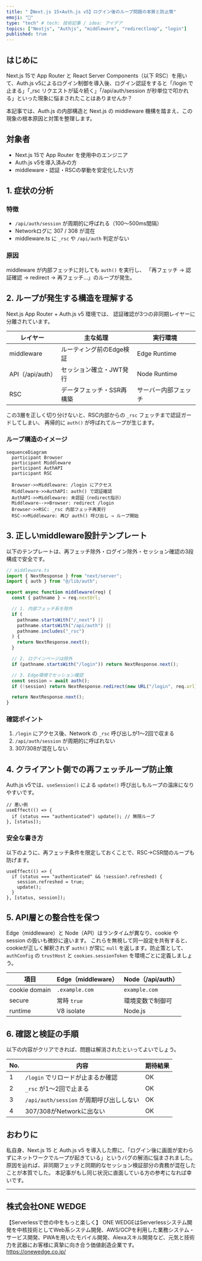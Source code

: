 ```yaml
---
title: "【Next.js 15×Auth.js v5】ログイン後のループ問題の本質と防止策"
emoji: "🔁"
type: "tech" # tech: 技術記事 / idea: アイデア
topics: ["Nextjs", "Authjs", "middleware", "redirectloop", "login"]
published: true
---
```


## はじめに

Next.js 15で App Router と React Server Components（以下 RSC）を用いて、Auth.js v5によるログイン制御を導入後、ログイン認証をすると「/login で止まる」「_rsc リクエストが延々続く」「/api/auth/session が秒単位で叩かれる」といった現象に悩まされたことはありませんか？

本記事では、Auth.js の内部構造と Next.js の middleware 機構を踏まえ、この現象の根本原因と対策を整理します。

## 対象者

* Next.js 15で App Router を使用中のエンジニア
* Auth.js v5を導入済みの方
* middleware・認証・RSCの挙動を安定化したい方

## 1. 症状の分析

### 特徴

* `/api/auth/session` が周期的に呼ばれる（100〜500ms間隔）
* Networkログに 307 / 308 が混在
* middleware.ts に `_rsc` や `/api/auth` 判定がない

### 原因

middleware が内部フェッチに対しても `auth()` を実行し、
「再フェッチ → 認証確認 → redirect → 再フェッチ...」のループが発生。

## 2. ループが発生する構造を理解する

Next.js App Router + Auth.js v5 環境では、
認証確認が3つの非同期レイヤーに分離されています。

| レイヤー           | 主な処理           | 実行環境         |
| -------------- | -------------- | ------------ |
| middleware     | ルーティング前のEdge検証 | Edge Runtime |
| API（/api/auth） | セッション確立・JWT発行  | Node Runtime |
| RSC            | データフェッチ・SSR再構築 | サーバー内部フェッチ   |

この3層を正しく切り分けないと、RSC内部からの `_rsc` フェッチまで認証ガードしてしまい、
再帰的に `auth()` が呼ばれてループが生じます。


### ループ構造のイメージ

```mermaid
sequenceDiagram
  participant Browser
  participant Middleware
  participant AuthAPI
  participant RSC

  Browser->>Middleware: /login にアクセス
  Middleware->>AuthAPI: auth() で認証確認
  AuthAPI->>Middleware: 未認証（redirect指示）
  Middleware-->>Browser: redirect /login
  Browser->>RSC: _rsc 内部フェッチ再実行
  RSC->>Middleware: 再び auth() 呼び出し → ループ開始
```

## 3. 正しいmiddleware設計テンプレート

以下のテンプレートは、再フェッチ除外・ログイン除外・セッション確認の3段構成で安全です。

```ts
// middleware.ts
import { NextResponse } from "next/server";
import { auth } from "@/lib/auth";

export async function middleware(req) {
  const { pathname } = req.nextUrl;

  // 1. 内部フェッチ系を除外
  if (
    pathname.startsWith("/_next") ||
    pathname.startsWith("/api/auth") ||
    pathname.includes("_rsc")
  ) {
    return NextResponse.next();
  }

  // 2. ログインページは除外
  if (pathname.startsWith("/login")) return NextResponse.next();

  // 3. Edge環境でセッション確認
  const session = await auth();
  if (!session) return NextResponse.redirect(new URL("/login", req.url));

  return NextResponse.next();
}
```

### 確認ポイント

1. `/login` にアクセス後、Network の `_rsc` 呼び出しが1〜2回で収まる
2. `/api/auth/session` が周期的に呼ばれない
3. 307/308が混在しない

## 4. クライアント側での再フェッチループ防止策

Auth.js v5では、`useSession()` による `update()` 呼び出しもループの温床になりやすいです。

```tsx
// 悪い例
useEffect(() => {
  if (status === "authenticated") update(); // 無限ループ
}, [status]);
```

### 安全な書き方

以下のように、再フェッチ条件を限定しておくことで、RSC→CSR間のループも防げます。

```tsx
useEffect(() => {
  if (status === "authenticated" && !session?.refreshed) {
    session.refreshed = true;
    update();
  }
}, [status, session]);
```

## 5. API層との整合性を保つ

Edge（middleware）と Node（API）はランタイムが異なり、cookie や session の扱いも微妙に違います。
これらを無視して同一設定を共有すると、cookieが正しく解釈されず `auth()` が常に `null` を返します。防止策として、`authConfig` の `trustHost` と `cookies.sessionToken` を環境ごとに定義しましょう。

| 項目            | Edge（middleware） | Node（/api/auth） |
| ------------- | ---------------- | --------------- |
| cookie domain | `.example.com`   | `example.com`   |
| secure        | 常時 `true`        | 環境変数で制御可        |
| runtime       | V8 isolate       | Node.js         |


## 6. 確認と検証の手順

以下の内容がクリアできれば、問題は解消されたといってよいでしょう。

| No. | 内容                             | 期待結果 |
| -- | ------------------------------ | ---- |
| 1  | `/login` でリロードが止まるか確認          | OK   |
| 2  | `_rsc` が1〜2回で止まる               | OK   |
| 3  | `/api/auth/session` が周期呼び出ししない | OK   |
| 4  | 307/308がNetworkに出ない            | OK   |


## おわりに

私自身、Next.js 15 と Auth.js v5 を導入した際に、「ログイン後に画面が変わらずにネットワークでループが起きている」というバグの解消に悩まされました。原因を辿れば、非同期フェッチと同期的なセッション検証部分の責務が混在したことが本質でした。
本記事がもし同じ状況に直面している方の参考になれば幸いです。

---

## 株式会社ONE WEDGE
【Serverlessで世の中をもっと楽しく】
ONE WEDGEはServerlessシステム開発を中核技術としてWeb系システム開発、AWS/GCPを利用した業務システム・サービス開発、PWAを用いたモバイル開発、Alexaスキル開発など、元気と技術力を武器にお客様に真摯に向き合う価値創造企業です。
https://onewedge.co.jp/